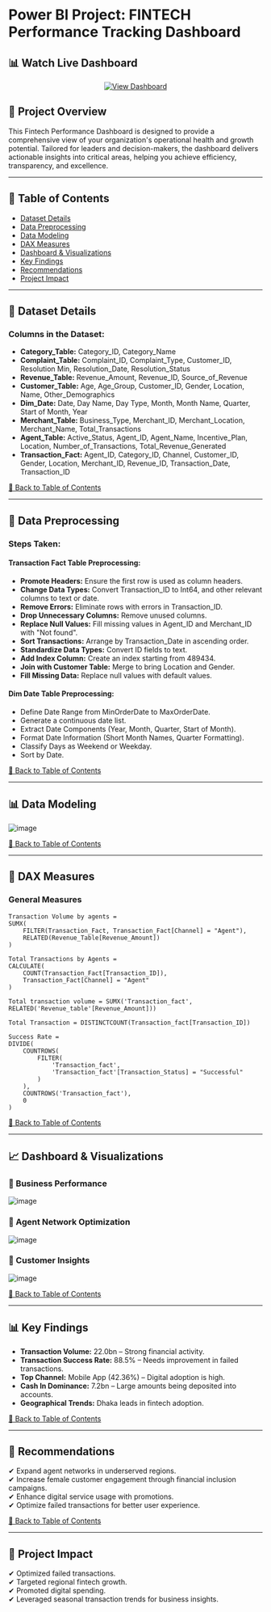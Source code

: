 # Power BI Project: FINTECH Performance Tracking Dashboard

## 📊 Watch Live Dashboard  
<p align="center">
  <a href="https://app.powerbi.com/view?r=eyJrIjoiNmZjNTA5YjEtN2JmMy00NmM4LWE2ZTgtZThlNWU4ZjViMjRiIiwidCI6IjQxYjQ2M2RkLTg1ZWItNGE1NS1iYTZmLTVhMWFjYWMyYjA5YyIsImMiOjEwfQ%3D%3D" target="_blank">
    <img src="https://img.shields.io/badge/Click%20Here-Power%20BI-blue?style=for-the-badge" alt="View Dashboard">
  </a>
</p>

## 📌 Project Overview  
This Fintech Performance Dashboard is designed to provide a comprehensive view of your organization's operational health and growth potential. Tailored for leaders and decision-makers, the dashboard delivers actionable insights into critical areas, helping you achieve efficiency, transparency, and excellence.

---

## 📖 Table of Contents  
- [Dataset Details](#-dataset-details)  
- [Data Preprocessing](#-data-preprocessing)  
- [Data Modeling](#-data-modeling)  
- [DAX Measures](#-dax-measures)  
- [Dashboard & Visualizations](#-dashboard--visualizations)  
- [Key Findings](#-key-findings)  
- [Recommendations](#-recommendations)  
- [Project Impact](#-project-impact)  

---

## 📂 Dataset Details  

### Columns in the Dataset:  
- **Category_Table:** Category_ID, Category_Name  
- **Complaint_Table:** Complaint_ID, Complaint_Type, Customer_ID, Resolution Min, Resolution_Date, Resolution_Status  
- **Revenue_Table:** Revenue_Amount, Revenue_ID, Source_of_Revenue  
- **Customer_Table:** Age, Age_Group, Customer_ID, Gender, Location, Name, Other_Demographics  
- **Dim_Date:** Date, Day Name, Day Type, Month, Month Name, Quarter, Start of Month, Year  
- **Merchant_Table:** Business_Type, Merchant_ID, Merchant_Location, Merchant_Name, Total_Transactions  
- **Agent_Table:** Active_Status, Agent_ID, Agent_Name, Incentive_Plan, Location, Number_of_Transactions, Total_Revenue_Generated  
- **Transaction_Fact:** Agent_ID, Category_ID, Channel, Customer_ID, Gender, Location, Merchant_ID, Revenue_ID, Transaction_Date, Transaction_ID  

[🔼 Back to Table of Contents](#-table-of-contents)

---

## 🔄 Data Preprocessing  

### Steps Taken:  
#### **Transaction Fact Table Preprocessing:**  
- **Promote Headers:** Ensure the first row is used as column headers.  
- **Change Data Types:** Convert Transaction_ID to Int64, and other relevant columns to text or date.  
- **Remove Errors:** Eliminate rows with errors in Transaction_ID.  
- **Drop Unnecessary Columns:** Remove unused columns.  
- **Replace Null Values:** Fill missing values in Agent_ID and Merchant_ID with "Not found".  
- **Sort Transactions:** Arrange by Transaction_Date in ascending order.  
- **Standardize Data Types:** Convert ID fields to text.  
- **Add Index Column:** Create an index starting from 489434.  
- **Join with Customer Table:** Merge to bring Location and Gender.  
- **Fill Missing Data:** Replace null values with default values.  

#### **Dim Date Table Preprocessing:**  
- Define Date Range from MinOrderDate to MaxOrderDate.  
- Generate a continuous date list.  
- Extract Date Components (Year, Month, Quarter, Start of Month).  
- Format Date Information (Short Month Names, Quarter Formatting).  
- Classify Days as Weekend or Weekday.  
- Sort by Date.  

[🔼 Back to Table of Contents](#-table-of-contents)

---

## 📊 Data Modeling  
![image](https://github.com/user-attachments/assets/c638bf4a-db61-425e-bee7-69e0ccd044a0)

[🔼 Back to Table of Contents](#-table-of-contents)

---

## 🧮 DAX Measures  
### General Measures  
```DAX
Transaction Volume by agents = 
SUMX(
    FILTER(Transaction_Fact, Transaction_Fact[Channel] = "Agent"),
    RELATED(Revenue_Table[Revenue_Amount])
)
```
```DAX
Total Transactions by Agents = 
CALCULATE(
    COUNT(Transaction_Fact[Transaction_ID]),
    Transaction_Fact[Channel] = "Agent"
)
```
```DAX
Total transaction volume = SUMX('Transaction_fact', RELATED('Revenue_table'[Revenue_Amount]))
```
```DAX
Total Transaction = DISTINCTCOUNT(Transaction_fact[Transaction_ID])
```
```DAX
Success Rate = 
DIVIDE(
    COUNTROWS(
        FILTER(
            'Transaction_fact',
            'Transaction_fact'[Transaction_Status] = "Successful"
        )
    ),
    COUNTROWS('Transaction_fact'),
    0
) 
```
[🔼 Back to Table of Contents](#-table-of-contents)

---

## 📈 Dashboard & Visualizations  
### 📌 Business Performance  
![image](https://github.com/user-attachments/assets/024f48b4-3b58-498b-8ff9-20346a6aade1)

### 📌 Agent Network Optimization  
![image](https://github.com/user-attachments/assets/c795d3e1-f843-4f42-8f04-3b4f725eac1e)

### 📌 Customer Insights  
![image](https://github.com/user-attachments/assets/880becc0-048f-41bb-a9a7-372f6c0bba79)

[🔼 Back to Table of Contents](#-table-of-contents)

---

## 📊 Key Findings  
- **Transaction Volume:** 22.0bn – Strong financial activity.  
- **Transaction Success Rate:** 88.5% – Needs improvement in failed transactions.  
- **Top Channel:** Mobile App (42.36%) – Digital adoption is high.  
- **Cash In Dominance:** 7.2bn – Large amounts being deposited into accounts.  
- **Geographical Trends:** Dhaka leads in fintech adoption.  

[🔼 Back to Table of Contents](#-table-of-contents)

---

## 🏥 Recommendations  
✔ Expand agent networks in underserved regions.  
✔ Increase female customer engagement through financial inclusion campaigns.  
✔ Enhance digital service usage with promotions.  
✔ Optimize failed transactions for better user experience.  

[🔼 Back to Table of Contents](#-table-of-contents)

---

## 🚀 Project Impact  
✔ Optimized failed transactions.  
✔ Targeted regional fintech growth.  
✔ Promoted digital spending.  
✔ Leveraged seasonal transaction trends for business insights.  
